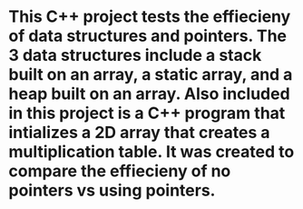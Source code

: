 # This C++ project tests the effiecieny of data structures and pointers.  The 3 data structures include a stack built on an array, a static array, and a heap built on an array.  Also included in this project is a C++ program that intializes a 2D array that creates a multiplication table.  It was created to compare the effiecieny of no pointers vs using pointers.
